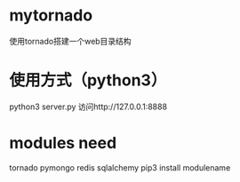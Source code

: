 # mytornado
使用tornado搭建一个web目录结构
# 使用方式（python3）
python3 server.py
访问http://127.0.0.1:8888
# modules need
tornado pymongo redis sqlalchemy
pip3 install modulename